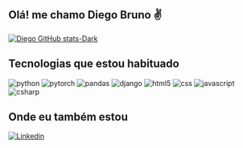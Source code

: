 ## Olá! me chamo Diego Bruno ✌️

[![Diego GitHub stats-Dark](https://github-readme-stats.vercel.app/api?username=diegobrunoml&show_icons=true&theme=dark#gh-dark-mode-only)](https://github.com/anuraghazra/github-readme-stats#gh-dark-mode-only)

## Tecnologias que estou habituado

<div style = "display: inline-block">

<img alt = "python" src = "https://img.shields.io/badge/Python-3776AB?style=for-the-badge&logo=python&logoColor=white">

<img alt = "pytorch" src = "https://img.shields.io/badge/PyTorch-%23EE4C2C.svg?style=for-the-badge&logo=PyTorch&logoColor=white">

<img alt = "pandas" src = "https://img.shields.io/badge/pandas-%23150458.svg?style=for-the-badge&logo=pandas&logoColor=white">

<img alt = "django" src = "https://img.shields.io/badge/Django-092E20?style=for-the-badge&logo=django&logoColor=white">

<img alt = "html5" src = "https://img.shields.io/badge/HTML-239120?style=for-the-badge&logo=html5&logoColor=white">

<img alt = "css" src = "https://img.shields.io/badge/CSS3-1572B6?style=for-the-badge&logo=css3&logoColor=white">

<img alt = "javascript" src = "https://img.shields.io/badge/JavaScript-F7DF1E?style=for-the-badge&logo=javascript&logoColor=black">

<img alt = "csharp" src = "https://img.shields.io/badge/C%23-239120?style=for-the-badge&logo=c-sharp&logoColor=white">

</div>

## Onde eu também estou 

[![Linkedin](https://img.shields.io/badge/LinkedIn-0077B5?style=for-the-badge&logo=linkedin&logoColor=white)](https://www.linkedin.com/in/diego-bruno-823758278/)

